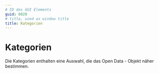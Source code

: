 ```yaml
---
# ID des GUI Elements
guid: 6020
# title, used as window title
title: Kategorien
---
```


# Kategorien

Die Kategorien enthalten eine Auswahl, die das Open Data - Objekt näher bestimmen.

